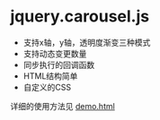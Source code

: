 # jquery.carousel.js

<ul>
<li>支持x轴，y轴，透明度渐变三种模式</li>
<li>支持动态变更数量</li>
<li>同步执行的回调函数</li>
<li>HTML结构简单</li>
<li>自定义的CSS</li>
</ul>
<p>详细的使用方法见 <a href="https://github.com/shixianqin/jquery.carousel.js/blob/master/demo.html">demo.html</a></p>
